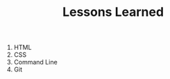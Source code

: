 <!doctype html>
<html>
  <header>
    <h1>Lessons Learned</h1>
      </header>
    <body>
      <ol>
        <li>HTML</li>
        <li>CSS</li>
        <li>Command Line</li>
        <li>Git</li>
        </body>
      </html>
